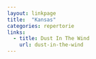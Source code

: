 ```yaml
---
layout: linkpage
title:  "Kansas"
categories: repertorie
links:
  - title: Dust In The Wind
    url: dust-in-the-wind
---
```

